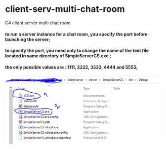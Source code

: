 # client-serv-multi-chat-room
C# client server multi chat room


#### to run a server instance for a chat room, you specify the port before launching the server; 
#### to specify the port, you need only to change the name of the text file located in same directory of SimpleServerCS.exe ; 
#### the only possible values are : 1111, 2222, 3333, 4444 and 5555; 
![files](images/pic01.png)
